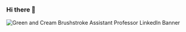 ### Hi there 👋

<!--
**pavanyalamanchi/pavanyalamanchi** is a ✨ _special_ ✨ repository because its `README.md` (this file) appears on your GitHub profile.

Here are some ideas to get you started:

- 🔭 I’m currently working on ...
- 🌱 I’m currently learning ...
- 👯 I’m looking to collaborate on ...
- 🤔 I’m looking for help with ...
- 💬 Ask me about ...
- 📫 How to reach me: ...
- 😄 Pronouns: ...
- ⚡ Fun fact: ...
-->
![Green and Cream Brushstroke Assistant Professor LinkedIn Banner](https://user-images.githubusercontent.com/22502962/124358189-1505eb00-dc17-11eb-8b73-fd048b15dcbf.png)
